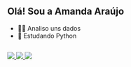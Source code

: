 ## Olá! Sou a Amanda Araújo 


- 👩‍💻 Analiso uns dados
- 🐍 Estudando Python
##

<div> 
 <a href = "mailto:amanda9raujo@gmail.com"> <img src = "https://img.shields.io/badge/Gmail-D14836?style=for-the-badge&logo=gmail&logoColor=white" target = "_ blank"> </a>
 <a href="https://medium.com/@amanda9araujo" target="_blank"> <img src = "https://img.shields.io/badge/Medium-12100E?style=for-the-badge&logo=medium&logoColor=white "target =" _ blank "> </a>
 <a href="https://www.linkedin.com/in/amanda-ara%C3%BAjo-0337a0102" target="_blank"> <img src = "https://img.shields.io/badge/LinkedIn-0077B5?style=for-the-badge&logo=linkedin&logoColor=white "target =" _ blank "> </a>
 
</div>
